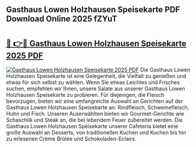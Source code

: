 ## Gasthaus Lowen Holzhausen Speisekarte PDF Download Online 2025 fZYuT

# <h2><a href="http://gcct17.nevu.top/?p=Gasthaus+Lowen+Holzhausen+Speisekarte">🔗 👉🔴 Gasthaus Lowen Holzhausen Speisekarte 2025 PDF</a></h2>

[![Gasthaus Lowen Holzhausen Speisekarte 2025 PDF](https://i.imgur.com/dBaPXMq.png)](http://gcct17.nevu.top/?p=Gasthaus+Lowen+Holzhausen+Speisekarte)
Die Gasthaus Lowen Holzhausen Speisekarte ist eine Gelegenheit, die Vielfalt zu genießen und etwas für sich selbst zu wählen. Wenn Sie etwas Leichtes und Frisches suchen, empfehlen wir Ihnen, unsere Salate aus unserer Gasthaus Lowen Holzhausen Speisekarte zu probieren. Für diejenigen, die Fleisch bevorzugen, bieten wir eine umfangreiche Auswahl an Gerichten auf der Gasthaus Lowen Holzhausen Speisekarte an: Rindfleisch, Schweinefleisch, Huhn und Fisch. Unseren Auserwählten bieten wir Gourmet-Gerichte wie Schaschlik und Steak an, die bei lebendem Feuer zubereitet werden. Die Gasthaus Lowen Holzhausen Speisekarte unserer Cafeteria bietet eine große Auswahl an Desserts, von traditionellen Kuchen und Kuchen bis hin zu erlesenen Crème Brûlée und Schokoladen-Eclairs.
